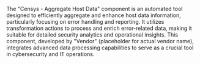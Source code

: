 The "Censys - Aggregate Host Data" component is an automated tool designed to efficiently aggregate and enhance host data information, particularly focusing on error handling and reporting. It utilizes transformation actions to process and enrich error-related data, making it suitable for detailed security analytics and operational insights. This component, developed by "Vendor" (placeholder for actual vendor name), integrates advanced data processing capabilities to serve as a crucial tool in cybersecurity and IT operations.
